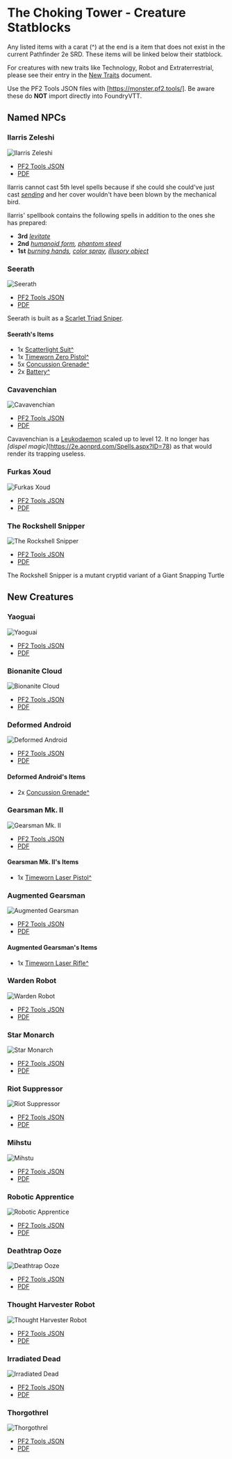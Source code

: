 # The Choking Tower - Creature Statblocks

Any listed items with a carat (^) at the end is a item that does not exist in the current Pathfinder 2e SRD. These items will be linked below their statblock.

For creatures with new traits like Technology, Robot and Extraterrestrial, please see their entry in the [New Traits](/Traits/README.md) document.

Use the PF2 Tools JSON files with [https://monster.pf2.tools/]. Be aware these do **NOT** import directly into FoundryVTT.

## Named NPCs

### Ilarris Zeleshi

![Ilarris Zeleshi](PNGs/IlarrisZeleshi.png)

* [PF2 Tools JSON](PF2Tools/IlarrisZeleshi.json)
* [PDF](PDFs/IlarrisZeleshi.pdf)

Ilarris cannot cast 5th level spells because if she could she could've just cast [*sending*](https://2e.aonprd.com/Spells.aspx?ID=272) and her cover wouldn't have been blown by the mechanical bird.

Ilarris' spellbook contains the following spells in addition to the ones she has prepared:

* **3rd** *[levitate](https://2e.aonprd.com/Spells.aspx?ID=170)*
* **2nd** *[humanoid form](https://2e.aonprd.com/Spells.aspx?ID=153), [phantom steed](https://2e.aonprd.com/Spells.aspx?ID=221)*
* **1st** *[burning hands](https://2e.aonprd.com/Spells.aspx?ID=30), [color spray](https://2e.aonprd.com/Spells.aspx?ID=44), [illusory object](https://2e.aonprd.com/Spells.aspx?ID=160)*

### Seerath

![Seerath](PNGs/Seerath.png)

* [PF2 Tools JSON](PF2Tools/Seerath.json)
* [PDF](PDFs/Seerath.pdf)

Seerath is built as a [Scarlet Triad Sniper](https://2e.aonprd.com/NPCs.aspx?ID=1559).

#### Seerath's Items

* 1x [Scatterlight Suit^](/Technology%20Guide/Armor/README.md#scatterlight-suit)
* 1x [Timeworn Zero Pistol^](/Technology%20Guide/Weapons/README.md#zero-pistol)
* 5x [Concussion Grenade^](/Technology%20Guide/Gear/README.md#grenade)
* 2x [Battery^](/Technology%20Guide/Gear/README.md#battery)

### Cavavenchian

![Cavavenchian](PNGs/Cavavenchian.png)

* [PF2 Tools JSON](PF2Tools/Cavavenchian.json)
* [PDF](PDFs/Cavavenchian.pdf)

Cavavenchian is a [Leukodaemon](https://2e.aonprd.com/Monsters.aspx?ID=90) scaled up to level 12. It no longer has *[dispel magic]*(https://2e.aonprd.com/Spells.aspx?ID=78) as that would render its trapping useless.

### Furkas Xoud

![Furkas Xoud](PNGs/FurkasXoud.png)

* [PF2 Tools JSON](PF2Tools/FurkasXoud.json)
* [PDF](PDFs/FurkasXoud.pdf)

### The Rockshell Snipper

![The Rockshell Snipper](PNGs/TheRockshellSnipper.png)

* [PF2 Tools JSON](PF2Tools/TheRockshellSnipper.json)
* [PDF](PDFs/TheRockshellSnipper.pdf)

The Rockshell Snipper is a mutant cryptid variant of a Giant Snapping Turtle

## New Creatures

### Yaoguai

![Yaoguai](PNGs/Yaoguai.png)

* [PF2 Tools JSON](PF2Tools/Yaoguai.json)
* [PDF](PDFs/Yaoguai.pdf)

### Bionanite Cloud

![Bionanite Cloud](PNGs/BionaniteCloud.png)

* [PF2 Tools JSON](PF2Tools/BionaniteCloud.json)
* [PDF](PDFs/BionaniteCloud.pdf)

### Deformed Android

![Deformed Android](PNGs/DeformedAndroid.png)

* [PF2 Tools JSON](PF2Tools/DeformedAndroid.json)
* [PDF](PDFs/DeformedAndroid.pdf)

#### Deformed Android's Items

* 2x [Concussion Grenade^](/Technology%20Guide/Gear/README.md#grenade)

### Gearsman Mk. II

![Gearsman Mk. II](PNGs/GearsmanMkII.png)

* [PF2 Tools JSON](PF2Tools/GearsmanMkII.json)
* [PDF](PDFs/GearsmanMkII.pdf)

#### Gearsman Mk. II's Items

* 1x [Timeworn Laser Pistol^](/Technology%20Guide/Weapons/README.md#laser-pistol)

### Augmented Gearsman

![Augmented Gearsman](PNGs/AugmentedGearsman.png)

* [PF2 Tools JSON](PF2Tools/AugmentedGearsman.json)
* [PDF](PDFs/AugmentedGearsman.pdf)

#### Augmented Gearsman's Items

* 1x [Timeworn Laser Rifle^](/Technology%20Guide/Weapons/README.md#laser-rifle)

### Warden Robot

![Warden Robot](PNGs/WardenRobot.png)

* [PF2 Tools JSON](PF2Tools/WardenRobot.json)
* [PDF](PDFs/WardenRobot.pdf)

### Star Monarch

![Star Monarch](PNGs/StarMonarch.png)

* [PF2 Tools JSON](PF2Tools/StarMonarch.json)
* [PDF](PDFs/StarMonarch.pdf)

### Riot Suppressor

![Riot Suppressor](PNGs/RiotSuppressor.png)

* [PF2 Tools JSON](PF2Tools/RiotSuppressor.json)
* [PDF](PDFs/RiotSuppressor.pdf)

### Mihstu

![Mihstu](PNGs/Mihstu.png)

* [PF2 Tools JSON](PF2Tools/Mihstu.json)
* [PDF](PDFs/Mihstu.pdf)

### Robotic Apprentice

![Robotic Apprentice](PNGs/RoboticApprentice.png)

* [PF2 Tools JSON](PF2Tools/RoboticApprentice.json)
* [PDF](PDFs/RoboticApprentice.pdf)

### Deathtrap Ooze

![Deathtrap Ooze](PNGs/DeathtrapOoze.png)

* [PF2 Tools JSON](PF2Tools/DeathtrapOoze.json)
* [PDF](PDFs/DeathtrapOoze.pdf)

### Thought Harvester Robot

![Thought Harvester Robot](PNGs/ThoughtHarvesterRobot.png)

* [PF2 Tools JSON](PF2Tools/ThoughtHarvesterRobot.json)
* [PDF](PDFs/ThoughtHarvesterRobot.pdf)

### Irradiated Dead

![Irradiated Dead](PNGs/IrradiatedDead.png)

* [PF2 Tools JSON](PF2Tools/IrradiatedDead.json)
* [PDF](PDFs/IrradiatedDead.pdf)

### Thorgothrel

![Thorgothrel](PNGs/Thorgothrel.png)

* [PF2 Tools JSON](PF2Tools/Thorgothrel.json)
* [PDF](PDFs/Thorgothrel.pdf)
